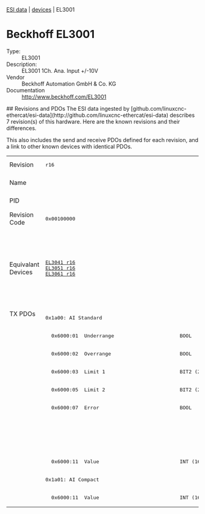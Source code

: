 <div class="nav"><a href="/esi-data">ESI data</a> | <a href="/esi-data/devices">devices</a> | EL3001</div>

#  Beckhoff EL3001

<dl>
  <dt>Type:</dt><dd>EL3001</dd>
  <dt>Description:</dt><dd>EL3001 1Ch. Ana. Input +/-10V</dd>
  <dt>Vendor</dt><dd>Beckhoff Automation GmbH & Co. KG</dd>
  <dt>Documentation</dt><dd><a href="http://www.beckhoff.com/EL3001">http://www.beckhoff.com/EL3001</a></dd>
</dl>
## Revisions and PDOs
The ESI data ingested by [github.com/linuxcnc-ethercat/esi-data](http://github.com/linuxcnc-ethercat/esi-data) describes 7 revision(s) of this hardware.  Here are the known revisions and their differences.

This also includes the send and receive PDOs defined for each revision, and a link to other known devices with identical PDOs.

<table>
<tr >
<td class="first">Revision</td>
<td ><pre>r16</pre></td>
<td ><pre>r17</pre></td>
<td ><pre>r18</pre></td>
<td ><pre>r19</pre></td>
<td ><pre>r20</pre></td>
<td ><pre>r21</pre></td>
<td ><pre>r22</pre></td>
</tr>
<tr >
<td class="first">Name</td>
<td  colspan=7 align="center"><pre>EL3001 1Ch. Ana. Input +/-10V</pre></td>
</tr>
<tr >
<td class="first">PID</td>
<td  colspan=7 align="center"><pre>0x0bb93052</pre></td>
</tr>
<tr >
<td class="first">Revision Code</td>
<td ><pre>0x00100000</pre></td>
<td ><pre>0x00110000</pre></td>
<td ><pre>0x00120000</pre></td>
<td ><pre>0x00130000</pre></td>
<td ><pre>0x00140000</pre></td>
<td ><pre>0x00150000</pre></td>
<td ><pre>0x00160000</pre></td>
</tr>
<tr >
<td class="first">Equivalant Devices</td>
<td ><pre><a href="EL3041">EL3041 r16</a><br/><a href="EL3051">EL3051 r16</a><br/><a href="EL3061">EL3061 r16</a></pre></td>
<td  colspan=3 align="center"><pre><a href="EL3011">EL3011 r16</a><br/><a href="EL3011">EL3011 r17</a><br/><a href="EL3021">EL3021 r16</a><br/><a href="EL3021">EL3021 r17</a><br/><a href="EL3041">EL3041 r17</a><br/><a href="EL3041">EL3041 r18</a><br/><a href="EL3051">EL3051 r17</a><br/><a href="EL3051">EL3051 r18</a><br/><a href="EL3061">EL3061 r17</a><br/><a href="EL3061">EL3061 r18</a></pre></td>
<td  colspan=2 align="center"><pre><a href="EL3011">EL3011 r18</a><br/><a href="EL3011">EL3011 r19</a><br/><a href="EL3011">EL3011 r20</a><br/><a href="EL3021">EL3021 r18</a><br/><a href="EL3021">EL3021 r19</a><br/><a href="EL3021">EL3021 r20</a><br/><a href="EL3041">EL3041 r19</a><br/><a href="EL3041">EL3041 r20</a><br/><a href="EL3051">EL3051 r19</a><br/><a href="EL3051">EL3051 r20</a><br/><a href="EL3061">EL3061 r19</a><br/><a href="EL3061">EL3061 r20</a></pre></td>
<td ><pre><a href="EL3041">EL3041 r21</a><br/><a href="EL3051">EL3051 r21</a><br/><a href="EL3061">EL3061 r21</a></pre></td>
</tr>
<tr class="txpdo pdosection">
<td class="first" rowspan=11 valign=top>TX PDOs</td>
<td colspan=7 align="left"><pre>0x1a00: AI Standard</pre></td>
<td></td>
</tr>
<tr class="txpdo">
<td ><pre>  0x6000:01  Underrange                      BOOL</pre></td>
<td  colspan=6 align="left"><pre>  0x6000:01  Status__Underrange              BOOL</pre></td>
</tr>
<tr class="txpdo">
<td ><pre>  0x6000:02  Overrange                       BOOL</pre></td>
<td  colspan=6 align="left"><pre>  0x6000:02  Status__Overrange               BOOL</pre></td>
</tr>
<tr class="txpdo">
<td ><pre>  0x6000:03  Limit 1                         BIT2 (2 bits)</pre></td>
<td  colspan=6 align="left"><pre>  0x6000:03  Status__Limit 1                 BIT2 (2 bits)</pre></td>
</tr>
<tr class="txpdo">
<td ><pre>  0x6000:05  Limit 2                         BIT2 (2 bits)</pre></td>
<td  colspan=6 align="left"><pre>  0x6000:05  Status__Limit 2                 BIT2 (2 bits)</pre></td>
</tr>
<tr class="txpdo">
<td ><pre>  0x6000:07  Error                           BOOL</pre></td>
<td  colspan=6 align="left"><pre>  0x6000:07  Status__Error                   BOOL</pre></td>
</tr>
<tr class="txpdo">
<td  colspan=4 align="left"></td>
<td  colspan=3 align="left"><pre>  0x6000:0f  Status__TxPDO State             BOOL</pre></td>
</tr>
<tr class="txpdo">
<td  colspan=4 align="left"></td>
<td  colspan=3 align="left"><pre>  0x6000:10  Status__TxPDO Toggle            BOOL</pre></td>
</tr>
<tr class="txpdo">
<td  colspan=7 align="left"><pre>  0x6000:11  Value                           INT (16 bits)</pre></td>
</tr>
<tr class="txpdo pdosection">
<td  colspan=7 align="left"><pre>0x1a01: AI Compact</pre></td>
</tr>
<tr class="txpdo">
<td  colspan=7 align="left"><pre>  0x6000:11  Value                           INT (16 bits)</pre></td>
</tr>
</table>
